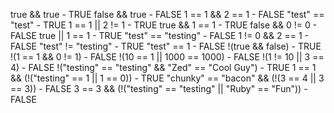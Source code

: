 true && true - TRUE
false && true - FALSE
1 == 1 && 2 == 1 - FALSE
"test" == "test" - TRUE
1 == 1 || 2 != 1 - TRUE
true && 1 == 1 - TRUE
false && 0 != 0 - FALSE
true || 1 == 1 - TRUE
"test" == "testing" - FALSE
1 != 0 && 2 == 1 - FALSE
"test" != "testing" - TRUE
"test" == 1 - FALSE
!(true && false) - TRUE
!(1 == 1 && 0 != 1) - FALSE
!(10 == 1 || 1000 == 1000) - FALSE
!(1 != 10 || 3 == 4) - FALSE
!("testing" == "testing" && "Zed" == "Cool Guy") - TRUE
1 == 1 && (!("testing" == 1 || 1 == 0)) - TRUE
"chunky" == "bacon" && (!(3 == 4 || 3 == 3)) - FALSE
3 == 3 && (!("testing" == "testing" || "Ruby" == "Fun")) - FALSE
